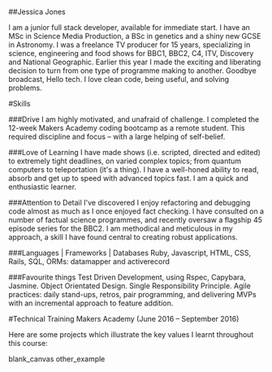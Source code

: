 ##Jessica Jones

I am a junior full stack developer, available for immediate start. I have an MSc in Science Media Production, a BSc in genetics and a shiny new GCSE in Astronomy. I was a freelance TV producer for 15 years, specializing in science, engineering and food shows for BBC1, BBC2, C4, ITV, Discovery and National Geographic. Earlier this year I made the exciting and liberating decision to turn from one type of programme making to another. Goodbye broadcast, Hello tech.  I love clean code, being useful, and solving problems. 

#Skills 

###Drive
I am highly motivated, and unafraid of challenge. I completed the 12-week Makers Academy coding bootcamp as a remote student. This required discipline and focus – with a large helping of self-belief.

###Love of Learning
I have made shows (i.e. scripted, directed and edited) to extremely tight deadlines, on varied complex topics; from quantum computers to teleportation (it's a thing). I have a well-honed ability to read, absorb and get up to speed with advanced topics fast. I am a quick and enthusiastic learner.

###Attention to Detail
I've discovered I enjoy refactoring and debugging code almost as much as I once enjoyed fact checking. I have consulted on a number of factual science programmes, and recently oversaw a flagship 45 episode series for the BBC2. I am methodical and meticulous in my approach, a skill I have found central to creating robust applications.

###Languages | Frameworks | Databases
Ruby, Javascript, HTML, CSS, Rails, SQL, ORMs: datamapper and activerecord

###Favourite things
Test Driven Development, using Rspec, Capybara, Jasmine.
Object Orientated Design.
Single Responsibility Principle.
Agile practices: daily stand-ups, retros, pair programming, and delivering MVPs with an incremental approach to feature addition.

#Technical Training 
Makers Academy (June 2016 – September 2016)

Here are some projects which illustrate the key values I learnt throughout this course:

blank_canvas
other_example



